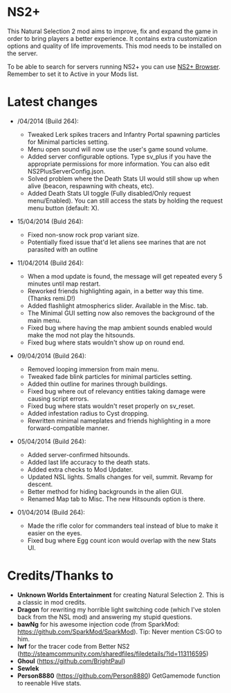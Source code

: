 ﻿NS2+
==========

This Natural Selection 2 mod aims to improve, fix and expand the game in order to bring players a better experience. It contains extra customization options and quality of life improvements. This mod needs to be installed on the server.

To be able to search for servers running NS2+ you can use [NS2+ Browser](http://steamcommunity.com/sharedfiles/filedetails/?id=236685163). Remember to set it to Active in your Mods list.

Latest changes
==============
- /04/2014 (Build 264):
	- Tweaked Lerk spikes tracers and Infantry Portal spawning particles for Minimal particles setting.
	- Menu open sound will now use the user's game sound volume.
	- Added server configurable options. Type sv_plus if you have the appropriate permissions for more information. You can also edit NS2PlusServerConfig.json.
	- Solved problem where the Death Stats UI would still show up when alive (beacon, respawning with cheats, etc).
	- Added Death Stats UI toggle (Fully disabled/Only request menu/Enabled). You can still access the stats by holding the request menu button (default: X).

- 15/04/2014 (Buld 264):
	- Fixed non-snow rock prop variant size.
	- Potentially fixed issue that'd let aliens see marines that are not parasited with an outline

- 11/04/2014 (Build 264):
	- When a mod update is found, the message will get repeated every 5 minutes until map restart.
	- Reworked friends highlighting again, in a better way this time. (Thanks remi.D!)
	- Added flashlight atmospherics slider. Available in the Misc. tab.
	- The Minimal GUI setting now also removes the background of the main menu.
	- Fixed bug where having the map ambient sounds enabled would make the mod not play the hitsounds.
	- Fixed bug where stats wouldn't show up on round end.

- 09/04/2014 (Build 264):
	- Removed looping immersion from main menu.
	- Tweaked fade blink particles for minimal particles setting.
	- Added thin outline for marines through buildings.
	- Fixed bug where out of relevancy entities taking damage were causing script errors.
	- Fixed bug where stats wouldn't reset properly on sv_reset.
	- Added infestation radius to Cyst dropping.
	- Rewritten minimal nameplates and friends highlighting in a more forward-compatible manner.

- 05/04/2014 (Build 264):
	- Added server-confirmed hitsounds.
	- Added last life accuracy to the death stats.
	- Added extra checks to Mod Updater.
	- Updated NSL lights. Smalls changes for veil, summit. Revamp for descent.
	- Better method for hiding backgrounds in the alien GUI.
	- Renamed Map tab to Misc. The new Hitsounds option is there.

- 01/04/2014 (Build 264):
	- Made the rifle color for commanders teal instead of blue to make it easier on the eyes.
	- Fixed bug where Egg count icon would overlap with the new Stats UI.

Credits/Thanks to
=================
- **Unknown Worlds Entertainment** for creating Natural Selection 2. This is a classic in mod credits.
- **Dragon** for rewriting my horrible light switching code (which I've stolen back from the NSL mod) and answering my stupid questions.
- **bawNg** for his awesome injection code (from SparkMod: https://github.com/SparkMod/SparkMod). Tip: Never mention CS:GO to him.
- **lwf** for the tracer code from Better NS2 (http://steamcommunity.com/sharedfiles/filedetails/?id=113116595)
- **Ghoul** (https://github.com/BrightPaul)
- **Sewlek**
- **Person8880** (https://github.com/Person8880) GetGamemode function to reenable Hive stats.